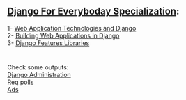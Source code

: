 ## [Django For Everyboday Specialization](https://www.coursera.org/specializations/django):

1- [Web Application Technologies and Django](https://www.coursera.org/learn/django-database-web-apps) \
2- [Building Web Applications in Django](https://www.coursera.org/learn/django-build-web-apps)\
3- [Django Features Libraries](https://www.coursera.org/learn/django-features-libraries)
#
Check some outputs: \
[Django Administration](http://moinshawon.pythonanywhere.com/admin/)\
[Req polls](http://moinshawon.pythonanywhere.com/polls/4)\
[Ads](http://moinshawon.pythonanywhere.com/)
